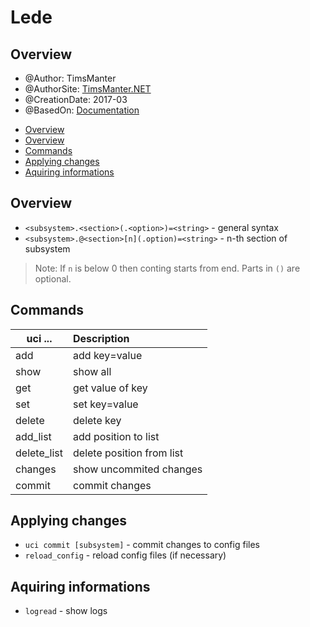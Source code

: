 # Lede

## Overview

* @Author: TimsManter
* @AuthorSite: [TimsManter.NET](http://timsmanter.net/)
* @CreationDate: 2017-03
* @BasedOn: [Documentation][basedon]

[basedon]: https://lede-project.org/docs/user-guide/introduction_to_lede_configuration

<!-- TOC -->

- [Overview](#overview)
- [Overview](#overview-1)
- [Commands](#commands)
- [Applying changes](#applying-changes)
- [Aquiring informations](#aquiring-informations)

<!-- /TOC -->

## Overview

- `<subsystem>.<section>(.<option>)=<string>` - general syntax
- `<subsystem>.@<section>[n](.option)=<string>` - n-th section of subsystem

> Note: If `n` is below 0 then conting starts from end.
> Parts in `()` are optional.

## Commands

uci ...     | Description
------------|:-----------
add         | add key=value
show        | show all|subsystem|section|option
get         | get value of key
set         | set key=value
delete      | delete key
add_list    | add position to list
delete_list | delete position from list
changes     | show uncommited changes
commit      | commit changes

## Applying changes

- `uci commit [subsystem]` - commit changes to config files
- `reload_config` - reload config files (if necessary)

## Aquiring informations

- `logread` - show logs
